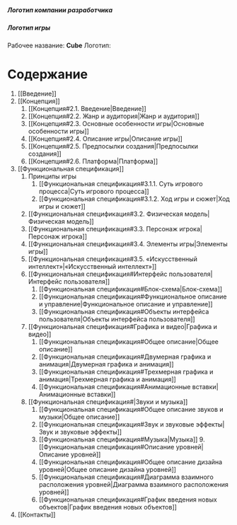
##### Логотип компании разработчика 
##### Логотип игры                  
Рабочее название: **Cube**
Логотип: 
# Содержание
1. [[Введение]]
2. [[Концепция]]
	1. [[Концепция#2.1. Введение|Введение]]
	2. [[Концепция#2.2. Жанр и аудитория|Жанр и аудитория]]
	3. [[Концепция#2.3. Основные особенности игры|Основные особенности игры]]
	4. [[Концепция#2.4. Описание игры|Описание игры]]
	5. [[Концепция#2.5. Предпосылки создания|Предпосылки создания]]
	6. [[Концепция#2.6. Платформа|Платформа]]
3. [[Функциональная спецификация]]
	1. Принципы игры
		1. [[Функциональная спецификация#3.1.1. Суть игрового процесса|Суть игрового процесса]]
		2. [[Функциональная спецификация#3.1.2. Ход игры и сюжет|Ход игры и сюжет]]
	2. [[Функциональная спецификация#3.2. Физическая модель|Физическая модель]]
	3. [[Функциональная спецификация#3.3. Персонаж игрока|Персонаж игрока]]
	4. [[Функциональная спецификация#3.4. Элементы игры|Элементы игры]]
	5. [[Функциональная спецификация#3.5. «Искусственный интеллект»|«Искусственный интеллект»]]
	6. [[Функциональная спецификация#Интерфейс пользователя|Интерфейс пользователя]]
		1. [[Функциональная спецификация#Блок-схема|Блок-схема]]
		2. [[Функциональная спецификация#Функциональное описание и управление|Функциональное описание и управление]]
		3. [[Функциональная спецификация#Объекты интерфейса пользователя|Объекты интерфейса пользователя]]
	7. [[Функциональная спецификация#Графика и видео|Графика и видео]]
		1. [[Функциональная спецификация#Общее описание|Общее описание]]
		2. [[Функциональная спецификация#Двумерная графика и анимация|Двумерная графика и анимация]]
		3. [[Функциональная спецификация#Трехмерная графика и анимация|Трехмерная графика и анимация]]
		4. [[Функциональная спецификация#Анимационные вставки|Анимационные вставки]]
	8. [[Функциональная спецификация#|Звуки и музыка]]
		1. [[Функциональная спецификация#Общее описание звуков и музыки|Общее описание]]
		2. [[Функциональная спецификация#Звук и звуковые эффекты|Звук и звуковые эффекты]]
		3. [[Функциональная спецификация#Музыка|Музыка]]
	9.[[Функциональная спецификация#Описание уровней| Описание уровней]]
		4. [[Функциональная спецификация#Общее описание дизайна уровней|Общее описание дизайна уровней]]
		5. [[Функциональная спецификация#Диаграмма взаимного расположения уровней|Диаграмма взаимного расположения уровней]]
		6. [[Функциональная спецификация#График введения новых объектов|График введения новых объектов]]
4. [[Контакты]]